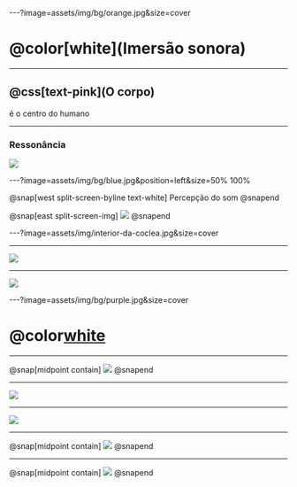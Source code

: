 ---?image=assets/img/bg/orange.jpg&size=cover

# @color[white](Imersão sonora)

---

## @css[text-pink](O corpo) 

é o centro do humano

---

### Ressonância

![](assets/img/balancar.png)

---?image=assets/img/bg/blue.jpg&position=left&size=50% 100%

@snap[west split-screen-byline text-white]
Percepção do som
@snapend

@snap[east split-screen-img]
![](assets/img/coclea.png)
@snapend

---?image=assets/img/interior-da-coclea.jpg&size=cover


---

![](assets/img/onda.png)

---

![](assets/img/onda-detalhe.png)

---?image=assets/img/bg/purple.jpg&size=cover

# @color[white](HRTF)

---

@snap[midpoint contain]
![](assets/img/boneco.png)
@snapend

---

![](assets/img/bexiga1.png)

---

![](assets/img/bexiga2.png)

---

@snap[midpoint contain]
![](assets/img/bexiga3.png)
@snapend

---

@snap[midpoint contain]
![](assets/img/diagrama.png)
@snapend
